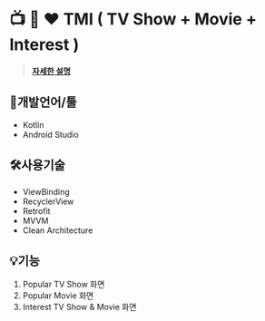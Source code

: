 # 📺 🎥 ♥️ TMI ( TV Show + Movie + Interest )

>**[자세한 설명](https://www.notion.so/TMI-f0c2a3e1aae94dec82f6ff9f7acf8b99)**

## 📝개발언어/툴
* Kotlin
* Android Studio

## 🛠️사용기술
* ViewBinding
* RecyclerView
* Retrofit
* MVVM
* Clean Architecture

## 💡기능
1. Popular TV Show 화면
2. Popular Movie 화면
3. Interest TV Show & Movie 화면 
